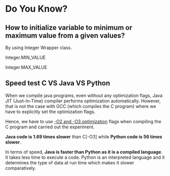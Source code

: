 # Do You Know?

## How to initialize variable to minimum or maximum value from a  given values?

By using Integer Wrapper class.

Integer.MIN_VALUE

Integer.MAX_VALUE

## Speed test C VS Java VS Python

When we compile java programs, even without any optimization flags, Java JIT (Just-In-Time) compiler performs optimization automatically. However, that is not the case with GCC (which compiles the C program) where we have to explicitly set the optimization flags.

Hence, we have to use [-O2 and -O3 optimization](https://gcc.gnu.org/onlinedocs/gcc/Optimize-Options.html) flags when compiling the C program and carried out the experiment.

**Java code is 1.69 times slower** than C[-O3] while **Python code is 56 times slower**. 

In terms of speed, **Java is faster than Python as it is a compiled language**. It takes less time to execute a code. Python is an interpreted language and it determines the type of data at run time which makes it slower comparatively.
